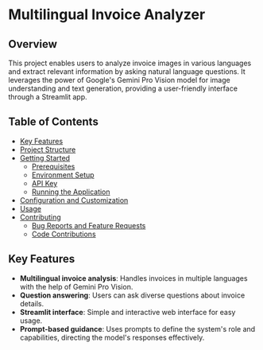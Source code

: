 # Multilingual Invoice Analyzer

## Overview

This project enables users to analyze invoice images in various languages and extract relevant information by asking natural language questions. It leverages the power of Google's Gemini Pro Vision model for image understanding and text generation, providing a user-friendly interface through a Streamlit app.

## Table of Contents

- [Key Features](#key-features)
- [Project Structure](#project-structure)
- [Getting Started](#getting-started)
  - [Prerequisites](#prerequisites)
  - [Environment Setup](#environment-setup)
  - [API Key](#api-key)
  - [Running the Application](#running-the-application)
- [Configuration and Customization](#configuration-and-customization)
- [Usage](#usage)
- [Contributing](#contributing)
  - [Bug Reports and Feature Requests](#bug-reports-and-feature-requests)
  - [Code Contributions](#code-contributions)

## Key Features
- **Multilingual invoice analysis**: Handles invoices in multiple languages with the help of Gemini Pro Vision.
- **Question answering**: Users can ask diverse questions about invoice details.
- **Streamlit interface**: Simple and interactive web interface for easy usage.
- **Prompt-based guidance**: Uses prompts to define the system's role and capabilities, directing the model's responses effectively.

